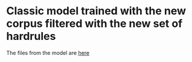 # Classic model trained with the new corpus filtered with the new set of hardrules

The files from the model are [here](https://huggingface.co/anaarodeero/models-TFM-TUs/tree/main/classic-newcorpus)
